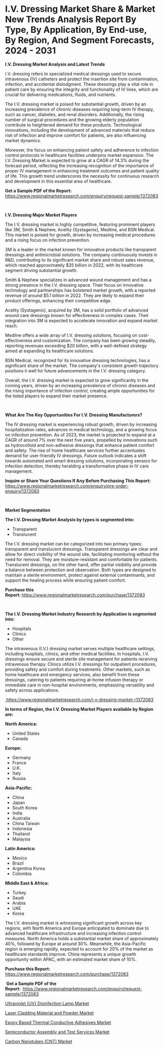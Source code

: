 <p><h1>I.V. Dressing Market Share & Market New Trends Analysis Report By Type, By Application, By End-use, By Region, And Segment Forecasts, 2024 - 2031</h1></p><p><strong>I.V. Dressing Market Analysis and Latest Trends</strong></p>
<p><p>I.V. dressing refers to specialized medical dressings used to secure intravenous (IV) catheters and protect the insertion site from contamination, infection, and accidental dislodgment. These dressings play a vital role in patient care by ensuring the integrity and functionality of IV lines, which are crucial for delivering medications, fluids, and nutrients.</p><p>The I.V. dressing market is poised for substantial growth, driven by an increasing prevalence of chronic diseases requiring long-term IV therapy, such as cancer, diabetes, and renal disorders. Additionally, the rising number of surgical procedures and the growing elderly population contribute to heightened demand for these products. Technological innovations, including the development of advanced materials that reduce risk of infection and improve comfort for patients, are also influencing market dynamics.</p><p>Moreover, the focus on enhancing patient safety and adherence to infection control protocols in healthcare facilities underpins market expansion. The I.V. Dressing Market is expected to grow at a CAGR of 14.3% during the forecast period, reflecting the increasing recognition of the importance of proper IV management in enhancing treatment outcomes and patient quality of life. This growth trend underscores the necessity for continuous research and development in this essential area of healthcare.</p></p>
<p><strong>Get a Sample PDF of the Report:&nbsp;</strong> <a href="https://www.regionalmarketresearch.com/enquiry/request-sample/1372083">https://www.regionalmarketresearch.com/enquiry/request-sample/1372083</a></p>
<p>&nbsp;</p>
<p><strong>I.V. Dressing Major Market Players</strong></p>
<p><p>The I.V. dressing market is highly competitive, featuring prominent players like 3M, Smith & Nephew, Acelity (Systagenix), Medline, and BSN Medical. This market is poised for growth, driven by increasing medical procedures and a rising focus on infection prevention.</p><p>3M is a leader in the market known for innovative products like transparent dressings and antimicrobial solutions. The company continuously invests in R&D, contributing to its significant market share and robust sales revenue, which reached approximately $35 billion in 2022, with its healthcare segment driving substantial growth.</p><p>Smith & Nephew specializes in advanced wound management and has a strong presence in the I.V. dressing space. Their focus on innovative technology and partnerships has bolstered market growth, with a reported revenue of around $5.1 billion in 2022. They are likely to expand their product offerings, enhancing their competitive edge.</p><p>Acelity (Systagenix), acquired by 3M, has a solid portfolio of advanced wound care dressings known for effectiveness in complex cases. Their integration into 3M is expected to accelerate innovation and expand market reach.</p><p>Medline offers a wide array of I.V. dressing solutions, focusing on cost-effectiveness and customization. The company has been growing steadily, reporting revenues exceeding $20 billion, with a well-defined strategy aimed at expanding its healthcare solutions.</p><p>BSN Medical, recognized for its innovative dressing technologies, has a significant share of the market. The company's consistent growth trajectory positions it well for future advancements in the I.V. dressing category.</p><p>Overall, the I.V. dressing market is expected to grow significantly in the coming years, driven by an increasing prevalence of chronic diseases and the rising importance of infection control, creating ample opportunities for the listed players to expand their market presence.</p></p>
<p>&nbsp;</p>
<p><strong>What Are The Key Opportunities For I.V. Dressing Manufacturers?</strong></p>
<p><p>The IV dressing market is experiencing robust growth, driven by increasing hospitalization rates, advances in medical technology, and a growing focus on infection prevention. As of 2023, the market is projected to expand at a CAGR of around 7% over the next five years, propelled by innovations such as hydrocolloid and non-adhesive dressings that enhance patient comfort and safety. The rise of home healthcare services further accentuates demand for user-friendly IV dressings. Future outlook indicates a shift towards automated and smart dressing solutions, incorporating sensors for infection detection, thereby heralding a transformative phase in IV care management.</p></p>
<p><strong>Inquire or Share Your Questions If Any Before Purchasing This Report:</strong> <a href="https://www.regionalmarketresearch.com/enquiry/pre-order-enquiry/1372083">https://www.regionalmarketresearch.com/enquiry/pre-order-enquiry/1372083</a></p>
<p>&nbsp;</p>
<p><strong>Market Segmentation</strong></p>
<p><strong>The I.V. Dressing Market Analysis by types is segmented into:</strong></p>
<p><ul><li>Transparent</li><li>Translucent</li></ul></p>
<p><p>The I.V. dressing market can be categorized into two primary types: transparent and translucent dressings. Transparent dressings are clear and allow for direct visibility of the wound site, facilitating monitoring without the need for removal. They are moisture-resistant and comfortable for patients. Translucent dressings, on the other hand, offer partial visibility and provide a balance between protection and observation. Both types are designed to maintain a sterile environment, protect against external contaminants, and support the healing process while ensuring patient comfort.</p></p>
<p><strong>Purchase this Report:&nbsp;</strong><a href="https://www.regionalmarketresearch.com/purchase/1372083">https://www.regionalmarketresearch.com/purchase/1372083</a></p>
<p>&nbsp;</p>
<p><strong>The I.V. Dressing Market Industry Research by Application is segmented into:</strong></p>
<p><ul><li>Hospitals</li><li>Clinics</li><li>Other</li></ul></p>
<p><p>The intravenous (I.V.) dressing market serves multiple healthcare settings, including hospitals, clinics, and other medical facilities. In hospitals, I.V. dressings ensure secure and sterile site management for patients receiving intravenous therapy. Clinics utilize I.V. dressings for outpatient procedures, providing safety and comfort during treatments. Other markets, such as home healthcare and emergency services, also benefit from these dressings, catering to patients requiring at-home infusion therapy or immediate care in non-hospital environments, emphasizing versatility and safety across applications.</p></p>
<p><a href="https://www.regionalmarketresearch.com/i-v-dressing-market-r1372083">&nbsp;https://www.regionalmarketresearch.com/i-v-dressing-market-r1372083</a></p>
<p><strong>In terms of Region, the I.V. Dressing Market Players available by Region are:</strong></p>
<p>
    <p> <strong> North America: </strong>
        <ul>
            <li>United States</li>
            <li>Canada</li>
        </ul>
        </p> 
    <p> <strong> Europe: </strong>
        <ul>
            <li>Germany</li>
            <li>France</li>
            <li>U.K.</li>
            <li>Italy</li>
            <li>Russia</li>
        </ul>
        </p> 
    <p> <strong> Asia-Pacific: </strong>
        <ul>
            <li>China</li>
            <li>Japan</li>
            <li>South Korea</li>
            <li>India</li>
            <li>Australia</li>
            <li>China Taiwan</li>
            <li>Indonesia</li>
            <li>Thailand</li>
            <li>Malaysia</li>
        </ul>
        </p> 
    <p> <strong> Latin America: </strong>
        <ul>
            <li>Mexico</li>
            <li>Brazil</li>
            <li>Argentina Korea</li>
            <li>Colombia</li>
        </ul>
        </p> 
    <p> <strong> Middle East & Africa: </strong>
        <ul>
            <li>Turkey</li>
            <li>Saudi</li>
            <li>Arabia</li>
            <li>UAE</li>
            <li>Korea</li>
        </ul>
    </p>
    </p>
<p><p>The I.V. dressing market is witnessing significant growth across key regions, with North America and Europe anticipated to dominate due to advanced healthcare infrastructure and increasing infection control measures. North America holds a substantial market share of approximately 40%, followed by Europe at around 30%. Meanwhile, the Asia-Pacific region is emerging rapidly, expected to account for 20% of the market as healthcare standards improve. China represents a unique growth opportunity within APAC, with an estimated market share of 10%.</p></p>
<p><strong>Purchase this Report: </strong><a href="https://www.regionalmarketresearch.com/purchase/1372083">https://www.regionalmarketresearch.com/purchase/1372083</a></p>
<p>&nbsp;<strong>Get a Sample PDF of the Report:&nbsp;&nbsp;</strong><a href="https://www.regionalmarketresearch.com/enquiry/request-sample/1372083">https://www.regionalmarketresearch.com/enquiry/request-sample/1372083</a></p>
<p><strong></strong></p>
<p><p><a href="https://github.com/GenaGaines34/Market-Research-Report-List-1/blob/main/ultraviolet-uv-disinfection-lamp-market.md">Ultraviolet (UV) Disinfection Lamp Market</a></p><p><a href="https://github.com/AbbasMahmud554/Market-Research-Report-List-1/blob/main/laser-cladding-material-and-powder-market.md">Laser Cladding Material and Powder Market</a></p><p><a href="https://issuu.com/reportprime-2/docs/epoxy-based-thermal-conductive-adhe_c8f04430e5fb49">Epoxy Based Thermal Conductive Adhesives Market</a></p><p><a href="https://www.linkedin.com/pulse/what-growth-drivers-semiconductor-assembly-test-services-cmzmf">Semiconductor Assembly and Test Services Market</a></p><p><a href="https://medium.com/@xntrpisl74/carbon-nanotubes-cnt-market-evolution-global-trends-and-regional-dynamics-2024-2031-821f07185c4f?postPublishedType=repub">Carbon Nanotubes (CNT) Market</a></p></p>